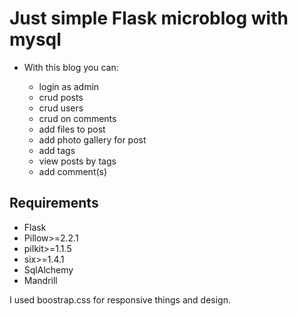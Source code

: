 Just simple Flask microblog with mysql
=========

- With this blog you can:

    - login as admin
    - crud posts
    - crud users
    - crud on comments
    - add files to post
    - add photo gallery for post
    - add tags
    - view posts by tags
    - add comment(s)
    
    
## Requirements  

- Flask
- Pillow>=2.2.1
- pilkit>=1.1.5
- six>=1.4.1
- SqlAlchemy
- Mandrill
    
I used boostrap.css for responsive things and design.
    
